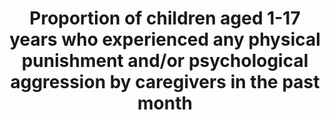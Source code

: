 ---
data_non_statistical: true
goal_meta_link: http://unstats.un.org/sdgs/files/metadata-compilation/Metadata-Goal-16.pdf
goal_meta_link_page: 11
graph: null
graph_status_notes: checking
graph_title: Proportion of children aged 1-17 years who experienced any physical punishment
  and/or psychological aggression by caregivers in the past month
graph_type: null
graph_type_description: JP to check with Allen Beck
has_metadata: false
indicator: 16.2.1
indicator_name: Proportion of children aged 1-17 years who experienced any physical
  punishment and/or psychological aggression by caregivers in the past month
indicator_sort_order: 16-02-01
indicator_variable: null
layout: indicator
permalink: /16-2-1/
published: true
reporting_status: notstarted
sdg_goal: 16
source_active_1: true
source_notes_1: null
source_title_1: null
target: End abuse, exploitations, trafficking and all forms of violence against and
  torture of children.
target_id: '16.2'
title: Proportion of children aged 1-17 years who experienced any physical punishment
  and/or psychological aggression by caregivers in the past month
un_custodial_agency: UNICEF
un_designated_tier: '2'
variable_description: null
variable_notes: null
---